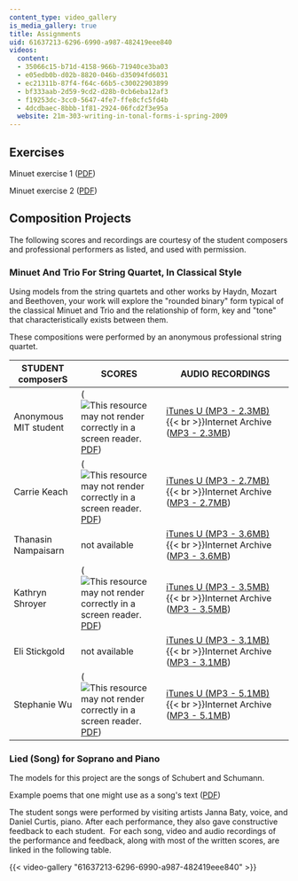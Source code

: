 ```yaml
---
content_type: video_gallery
is_media_gallery: true
title: Assignments
uid: 61637213-6296-6990-a987-482419eee840
videos:
  content:
  - 35066c15-b71d-4158-966b-71940ce3ba03
  - e05edb0b-d02b-8820-046b-d35094fd6031
  - ec21311b-87f4-f64c-66b5-c30022903899
  - bf333aab-2d59-9cd2-d28b-0cb6eba12af3
  - f19253dc-3cc0-5647-4fe7-ffe8cfc5fd4b
  - 4dcdbaec-8bbb-1f81-2924-06fcd2f3e95a
  website: 21m-303-writing-in-tonal-forms-i-spring-2009
---
```


Exercises
---------

Minuet exercise 1 ([PDF](/courses/music-and-theater-arts/21m-303-writing-in-tonal-forms-i-spring-2009/assignments/MIT21M_303s09_assn01_ex01.pdf))

Minuet exercise 2 ([PDF](/courses/music-and-theater-arts/21m-303-writing-in-tonal-forms-i-spring-2009/assignments/MIT21M_303s09_assn02_ex02.pdf))

Composition Projects
--------------------

The following scores and recordings are courtesy of the student composers and professional performers as listed, and used with permission.

### Minuet And Trio For String Quartet, In Classical Style

Using models from the string quartets and other works by Haydn, Mozart and Beethoven, your work will explore the "rounded binary" form typical of the classical Minuet and Trio and the relationship of form, key and "tone" that characteristically exists between them.

These compositions were performed by an anonymous professional string quartet.

| STUDENT composerS | SCORES | AUDIO RECORDINGS |
| --- | --- | --- |
| Anonymous MIT student | (![This resource may not render correctly in a screen reader.](/images/inacessible.gif)[PDF](/courses/music-and-theater-arts/21m-303-writing-in-tonal-forms-i-spring-2009/assignments/MIT21M_303s09_assn01_comp01_anon.pdf)) | [iTunes U (MP3 - 2.3MB)](https://itunes.apple.com/us/itunes-u/id354869194)  {{< br >}}Internet Archive ([MP3 - 2.3MB](http://www.archive.org/download/MIT21M.303S09/assn_sq_anon.mp3)) |
| Carrie Keach | (![This resource may not render correctly in a screen reader.](/images/inacessible.gif)[PDF](/courses/music-and-theater-arts/21m-303-writing-in-tonal-forms-i-spring-2009/assignments/MIT21M_303s09_assn02_comp01_keach.pdf)) | [iTunes U (MP3 - 2.7MB)](https://itunes.apple.com/us/itunes-u/id354869194)  {{< br >}}Internet Archive ([MP3 - 2.7MB](http://www.archive.org/download/MIT21M.303S09/assn_sq_keach.mp3)) |
| Thanasin Nampaisarn | not available | [iTunes U (MP3 - 3.6MB)](https://itunes.apple.com/us/itunes-u/id354869194)  {{< br >}}Internet Archive ([MP3 - 3.6MB](http://www.archive.org/download/MIT21M.303S09/assn_sq_nampaisarn.mp3)) |
| Kathryn Shroyer | (![This resource may not render correctly in a screen reader.](/images/inacessible.gif)[PDF](/courses/music-and-theater-arts/21m-303-writing-in-tonal-forms-i-spring-2009/assignments/MIT21M_303s09_assn03_comp01_shroyer.pdf)) | [iTunes U (MP3 - 3.5MB)](https://itunes.apple.com/us/itunes-u/id354869194)  {{< br >}}Internet Archive ([MP3 - 3.5MB](http://www.archive.org/download/MIT21M.303S09/assn_sq_shroyer.mp3)) |
| Eli Stickgold | not available | [iTunes U (MP3 - 3.1MB)](https://itunes.apple.com/us/itunes-u/id354869194)  {{< br >}}Internet Archive ([MP3 - 3.1MB](http://www.archive.org/download/MIT21M.303S09/assn_sq_stickgold.mp3)) |
| Stephanie Wu | (![This resource may not render correctly in a screen reader.](/images/inacessible.gif)[PDF](/courses/music-and-theater-arts/21m-303-writing-in-tonal-forms-i-spring-2009/assignments/MIT21M_303s09_assn04_comp01_wu.pdf)) | [iTunes U (MP3 - 5.1MB)](https://itunes.apple.com/us/itunes-u/id354869194)  {{< br >}}Internet Archive ([MP3 - 5.1MB](http://www.archive.org/download/MIT21M.303S09/assn_sq_wu.mp3)) 

### Lied (Song) for Soprano and Piano

The models for this project are the songs of Schubert and Schumann.

Example poems that one might use as a song's text ([PDF](/courses/music-and-theater-arts/21m-303-writing-in-tonal-forms-i-spring-2009/assignments/MIT21M_303s09_assn05_poems.pdf))

The student songs were performed by visiting artists Janna Baty, voice, and Daniel Curtis, piano. After each performance, they also gave constructive feedback to each student.  For each song, video and audio recordings of the performance and feedback, along with most of the written scores, are linked in the following table.

{{< video-gallery "61637213-6296-6990-a987-482419eee840" >}}

